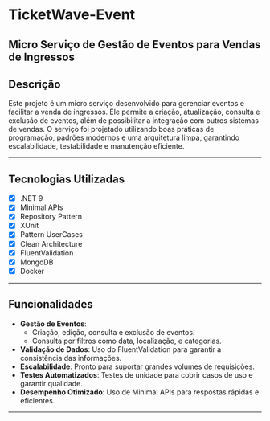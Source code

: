 # TicketWave-Event

## Micro Serviço de Gestão de Eventos para Vendas de Ingressos

## **Descrição**

Este projeto é um micro serviço desenvolvido para gerenciar eventos e facilitar a venda de ingressos. Ele permite a criação, atualização, consulta e exclusão de eventos, além de possibilitar a integração com outros sistemas de vendas. O serviço foi projetado utilizando boas práticas de programação, padrões modernos e uma arquitetura limpa, garantindo escalabilidade, testabilidade e manutenção eficiente.

---

## **Tecnologias Utilizadas**

- [x] .NET 9  
- [x] Minimal APIs  
- [x] Repository Pattern  
- [x] XUnit  
- [x] Pattern UserCases  
- [x] Clean Architecture  
- [x] FluentValidation  
- [x] MongoDB  
- [x] Docker  

---

## **Funcionalidades**

- **Gestão de Eventos**: 
  - Criação, edição, consulta e exclusão de eventos.
  - Consulta por filtros como data, localização, e categorias.
- **Validação de Dados**: Uso do FluentValidation para garantir a consistência das informações.
- **Escalabilidade**: Pronto para suportar grandes volumes de requisições.
- **Testes Automatizados**: Testes de unidade para cobrir casos de uso e garantir qualidade.
- **Desempenho Otimizado**: Uso de Minimal APIs para respostas rápidas e eficientes.

---

